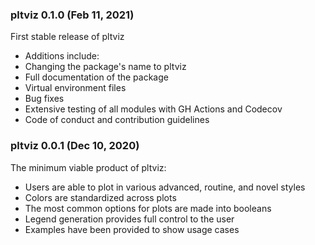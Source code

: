 ### pltviz 0.1.0 (Feb 11, 2021)

First stable release of pltviz

- Additions include:
- Changing the package's name to pltviz
- Full documentation of the package
- Virtual environment files
- Bug fixes
- Extensive testing of all modules with GH Actions and Codecov
- Code of conduct and contribution guidelines

### pltviz 0.0.1 (Dec 10, 2020)

The minimum viable product of pltviz:

- Users are able to plot in various advanced, routine, and novel styles
- Colors are standardized across plots
- The most common options for plots are made into booleans
- Legend generation provides full control to the user
- Examples have been provided to show usage cases
